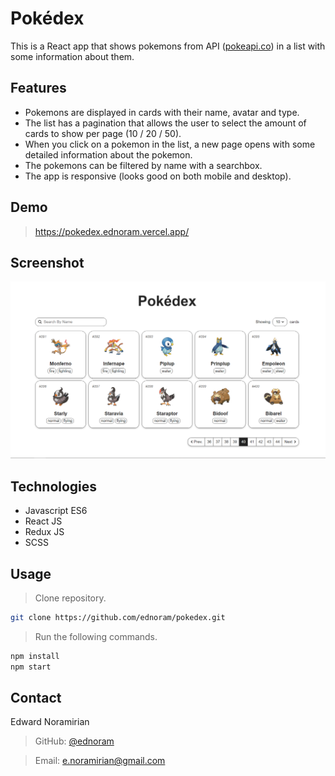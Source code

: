 # Pokédex

This is a React app that shows pokemons from API ([pokeapi.co](https://www.pokeapi.co)) in a list with some information about them.

## Features

- Pokemons are displayed in cards with their name, avatar and type.
- The list has a pagination that allows the user to select the amount of cards to show per page (10 / 20 / 50).
- When you click on a pokemon in the list, a new page opens with some detailed information about the pokemon.
- The pokemons can be filtered by name with a searchbox.
- The app is responsive (looks good on both mobile and desktop).

## Demo

> https://pokedex.ednoram.vercel.app/

## Screenshot

![screenshot](/public/screenshot.png)

## Technologies

- Javascript ES6
- React JS
- Redux JS
- SCSS

## Usage

> Clone repository.

```sh
git clone https://github.com/ednoram/pokedex.git
```

> Run the following commands.

```sh
npm install
npm start
```

## Contact

Edward Noramirian

> GitHub: [@ednoram](https://github.com/ednoram)

> Email: e.noramirian@gmail.com
